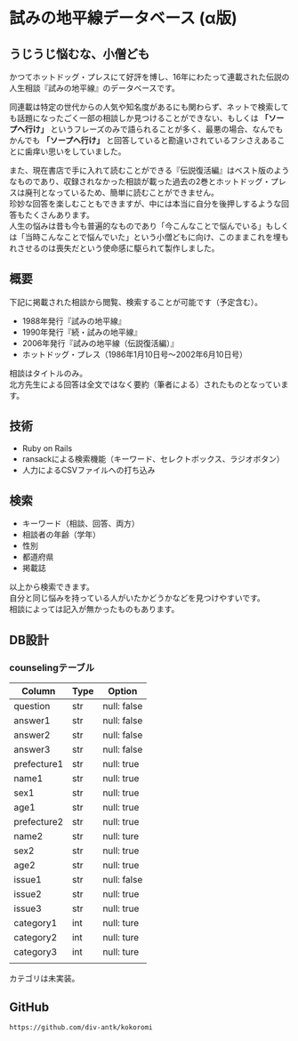 # 試みの地平線データベース (α版)

## **うじうじ悩むな、小僧ども**

かつてホットドッグ・プレスにて好評を博し、16年にわたって連載された伝説の人生相談『試みの地平線』のデータベースです。  

同連載は特定の世代からの人気や知名度があるにも関わらず、ネットで検索しても話題になったごく一部の相談しか見つけることができない、もしくは **「ソープへ行け」** というフレーズのみで語られることが多く、最悪の場合、なんでもかんでも **「ソープへ行け」** と回答していると勘違いされているフシさえあることに歯痒い思いをしていました。  

また、現在書店で手に入れて読むことができる『伝説復活編』はベスト版のようなものであり、収録されなかった相談が載った過去の2巻とホットドッグ・プレスは廃刊となっているため、簡単に読むことができません。  
珍妙な回答を楽しむこともできますが、中には本当に自分を後押しするような回答もたくさんあります。  
人生の悩みは昔も今も普遍的なものであり「今こんなことで悩んでいる」もしくは「当時こんなことで悩んでいた」という小僧どもに向け、このままこれを埋もれさせるのは喪失だという使命感に駆られて製作しました。

## 概要

下記に掲載された相談から閲覧、検索することが可能です（予定含む）。  

- 1988年発行『試みの地平線』
- 1990年発行『続・試みの地平線』
- 2006年発行『試みの地平線（伝説復活編）』
- ホットドッグ・プレス（1986年1月10日号〜2002年6月10日号）

相談はタイトルのみ。  
北方先生による回答は全文ではなく要約（筆者による）されたものとなっています。

## 技術

- Ruby on Rails
- ransackによる検索機能（キーワード、セレクトボックス、ラジオボタン）
- 人力によるCSVファイルへの打ち込み

## 検索

- キーワード（相談、回答、両方）
- 相談者の年齢（学年）
- 性別
- 都道府県
- 掲載誌

以上から検索できます。  
自分と同じ悩みを持っている人がいたかどうかなどを見つけやすいです。  
相談によっては記入が無かったものもあります。

## DB設計

### counselingテーブル

| Column      | Type | Option      |
| ----------- | ---- | ----------- |
| question    | str  | null: false |
| answer1     | str  | null: false |
| answer2     | str  | null: false |
| answer3     | str  | null: false |
| prefecture1 | str  | null: true  |
| name1       | str  | null: true  |
| sex1        | str  | null: true  |
| age1        | str  | null: true  |
| prefecture2 | str  | null: true  |
| name2       | str  | null: ture  |
| sex2        | str  | null: true  |
| age2        | str  | null: true  |
| issue1      | str  | null: false |
| issue2      | str  | null: true  |
| issue3      | str  | null: true  |
| category1   | int  | null: ture  |
| category2   | int  | null: ture  |
| category3   | int  | null: ture  |
|             |      |             |

カテゴリは未実装。

## GitHub

`https://github.com/div-antk/kokoromi`
